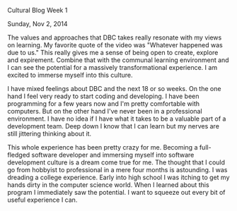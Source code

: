 <!-- This template is in markdown, not html, so
  it will not render beautifully when you copy and
  paste it into your github.io site, but it will at
  least be published. Next week you'll be creating a
  blog template using HTML and CSS and you'll be able
  to copy and paste the blog posts from week 1 in there
  to make them pretty next week.

  For now, please replace the title, subtitle (if desired),
  and date with the text you would like. Markdown is pretty
  simple, so you can just feel free to type. =) You'll want
  to delete this chunk of a comment as well. -->


Cultural Blog Week 1

Sunday, Nov 2, 2014

The values and approaches that DBC takes really resonate with my views on learning. My favorite quote of the video was "Whatever happened was due to us." This really gives me a sense of being open to create, explore and expirement. Combine that with the communal learning environment and I can see the potential for a massively transformational experience. I am excited to immerse myself into this culture.

I have mixed feelings about DBC and the next 18 or so weeks. On the one hand I feel very ready to start coding and developing. I have been programming for a few years now and I'm pretty comfortable with computers. But on the other hand I've never been in a professional environment. I have no idea if I have what it takes to be a valuable part of a development team. Deep down I know that I can learn but my nerves are still jittering thinking about it.

This whole experience has been pretty crazy for me. Becoming a full-fledged software developer and immersing myself into software development culture is a dream come true for me. The thought that I could go from hobbyist to professional in a mere four months is astounding. I was dreading a college experience. Early into high school I was itching to get my hands dirty in the computer science world. When I learned about this program I immediately saw the potential. I want to squeeze out every bit of useful experience I can.